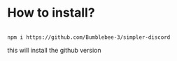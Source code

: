 # How to install?

```

npm i https://github.com/Bumblebee-3/simpler-discord
```

this will install the github version
